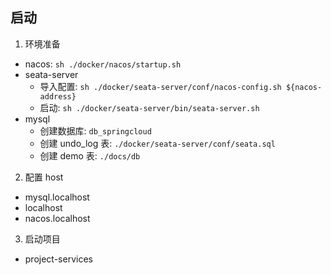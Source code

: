 ## 启动
1. 环境准备
  - nacos: `sh ./docker/nacos/startup.sh`
  - seata-server
    - 导入配置: `sh ./docker/seata-server/conf/nacos-config.sh ${nacos-address}`
    - 启动: `sh ./docker/seata-server/bin/seata-server.sh`
  - mysql
    - 创建数据库: `db_springcloud`
    - 创建 undo_log 表: `./docker/seata-server/conf/seata.sql`
    - 创建 demo 表: `./docs/db`
2. 配置 host
  - mysql.localhost
  - localhost
  - nacos.localhost
3. 启动项目
  - project-services